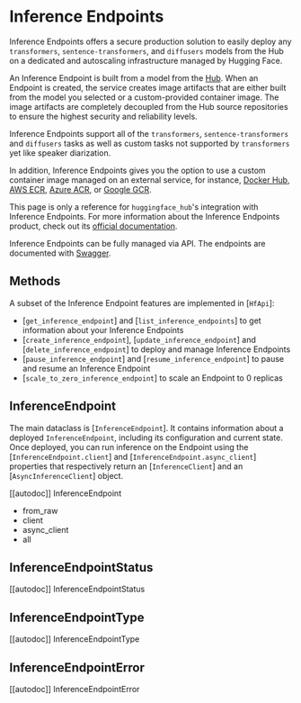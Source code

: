 # Inference Endpoints

Inference Endpoints offers a secure production solution to easily deploy any `transformers`, `sentence-transformers`, and `diffusers` models from the Hub on a dedicated and autoscaling infrastructure managed by Hugging Face.

An Inference Endpoint is built from a model from the [Hub](https://huggingface.co/models). When an Endpoint is created, the service creates image artifacts that are either built from the model you selected or a custom-provided container image. The image artifacts are completely decoupled from the Hub source repositories to ensure the highest security and reliability levels.

Inference Endpoints support all of the `transformers`, `sentence-transformers` and `diffusers` tasks as well as custom tasks not supported by `transformers` yet like speaker diarization.

In addition, Inference Endpoints gives you the option to use a custom container image managed on an external service, for instance, [Docker Hub](https://hub.docker.com/), [AWS ECR](https://aws.amazon.com/fr/ecr/?nc1=h_ls), [Azure ACR](https://azure.microsoft.com/de-de/products/container-registry/), or [Google GCR](https://cloud.google.com/artifact-registry?hl=de).

<Tip>

This page is only a reference for `huggingface_hub`'s integration with Inference Endpoints. For more information about the Inference Endpoints product, check out its [official documentation](https://huggingface.co/docs/inference-endpoints/index).

</Tip>

Inference Endpoints can be fully managed via API. The endpoints are documented with [Swagger](https://api.endpoints.huggingface.cloud/).

## Methods

A subset of the Inference Endpoint features are implemented in [`HfApi`]:

- [`get_inference_endpoint`] and [`list_inference_endpoints`] to get information about your Inference Endpoints
- [`create_inference_endpoint`], [`update_inference_endpoint`] and [`delete_inference_endpoint`] to deploy and manage Inference Endpoints
- [`pause_inference_endpoint`] and [`resume_inference_endpoint`] to pause and resume an Inference Endpoint
- [`scale_to_zero_inference_endpoint`] to scale an Endpoint to 0 replicas

## InferenceEndpoint

The main dataclass is [`InferenceEndpoint`]. It contains information about a deployed `InferenceEndpoint`, including its configuration and current state. Once deployed, you can run inference on the Endpoint using the  [`InferenceEndpoint.client`] and [`InferenceEndpoint.async_client`] properties that respectively return an [`InferenceClient`] and an [`AsyncInferenceClient`] object.

[[autodoc]] InferenceEndpoint
  - from_raw
  - client
  - async_client
  - all

## InferenceEndpointStatus

[[autodoc]] InferenceEndpointStatus

## InferenceEndpointType

[[autodoc]] InferenceEndpointType

## InferenceEndpointError

[[autodoc]] InferenceEndpointError